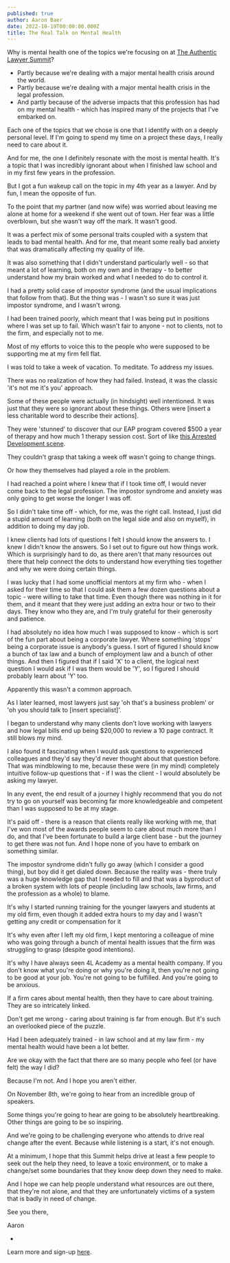 ```yaml
---
published: true
author: Aaron Baer
date: 2022-10-19T00:00:00.000Z
title: The Real Talk on Mental Health
---
```


Why is mental health one of the topics we're focusing on at [The Authentic Lawyer Summit](https://authenticlawyersummit.com/)?

- Partly because we're dealing with a major mental health crisis around the world.
- Partly because we're dealing with a major mental health crisis in the legal profession.
- And partly because of the adverse impacts that this profession has had on my mental health - which has inspired many of the projects that I've embarked on.

Each one of the topics that we chose is one that I identify with on a deeply personal level. If I'm going to spend my time on a project these days, I really need to care about it.

And for me, the one I definitely resonate with the most is mental health. It's a topic that I was incredibly ignorant about when I finished law school and in my first few years in the profession.

But I got a fun wakeup call on the topic in my 4th year as a lawyer. And by fun, I mean the opposite of fun.

To the point that my partner (and now wife) was worried about leaving me alone at home for a weekend if she went out of town. Her fear was a little overblown, but she wasn't way off the mark. It wasn't good.

It was a perfect mix of some personal traits coupled with a system that leads to bad mental health. And for me, that meant some really bad anxiety that was dramatically affecting my quality of life.

It was also something that I didn't understand particularly well - so that meant a lot of learning, both on my own and in therapy - to better understand how my brain worked and what I needed to do to control it.

I had a pretty solid case of impostor syndrome (and the usual implications that follow from that). But the thing was - I wasn't so sure it was just impostor syndrome, and I wasn't wrong.

I had been trained poorly, which meant that I was being put in positions where I was set up to fail. Which wasn't fair to anyone - not to clients, not to the firm, and especially not to me.

Most of my efforts to voice this to the people who were supposed to be supporting me at my firm fell flat.

I was told to take a week of vacation. To meditate. To address my issues.

There was no realization of how they had failed. Instead, it was the classic 'it's not me it's you' approach.

Some of these people were actually (in hindsight) well intentioned. It was just that they were so ignorant about these things. Others were [insert a less charitable word to describe their actions].

They were 'stunned' to discover that our EAP program covered $500 a year of therapy and how much 1 therapy session cost. Sort of like [this Arrested Development scene](https://www.youtube.com/watch?v=Nl_Qyk9DSUw).

They couldn't grasp that taking a week off wasn't going to change things.

Or how they themselves had played a role in the problem.

I had reached a point where I knew that if I took time off, I would never come back to the legal profession. The impostor syndrome and anxiety was only going to get worse the longer I was off.

So I didn't take time off - which, for me, was the right call. Instead, I just did a stupid amount of learning (both on the legal side and also on myself), in addition to doing my day job.

I knew clients had lots of questions I felt I should know the answers to. I knew I didn't know the answers. So I set out to figure out how things work. Which is surprisingly hard to do, as there aren't that many resources out there that help connect the dots to understand how everything ties together and why we were doing certain things.

I was lucky that I had some unofficial mentors at my firm who - when I asked for their time so that I could ask them a few dozen questions about a topic - were willing to take that time. Even though there was nothing in it for them, and it meant that they were just adding an extra hour or two to their days. They know who they are, and I'm truly grateful for their generosity and patience.

I had absolutely no idea how much I was supposed to know - which is sort of the fun part about being a corporate lawyer. Where something 'stops' being a corporate issue is anybody's guess. I sort of figured I should know a bunch of tax law and a bunch of employment law and a bunch of other things. And then I figured that if I said 'X' to a client, the logical next question I would ask if I was them would be 'Y', so I figured I should probably learn about 'Y' too.

Apparently this wasn't a common approach.

As I later learned, most lawyers just say 'oh that's a business problem' or 'oh you should talk to [insert specialist]'.

I began to understand why many clients don't love working with lawyers and how legal bills end up being $20,000 to review a 10 page contract. It still blows my mind.

I also found it fascinating when I would ask questions to experienced colleagues and they'd say they'd never thought about that question before. That was mindblowing to me, because these were (in my mind) completely intuitive follow-up questions that - if I was the client - I would absolutely be asking my lawyer.

In any event, the end result of a journey I highly recommend that you do not try to go on yourself was becoming far more knowledgeable and competent than I was supposed to be at my stage.

It's paid off - there is a reason that clients really like working with me, that I've won most of the awards people seem to care about much more than I do, and that I've been fortunate to build a large client base - but the journey to get there was not fun. And I hope none of you have to embark on something similar.

The impostor syndrome didn't fully go away (which I consider a good thing), but boy did it get dialed down. Because the reality was - there truly was a huge knowledge gap that I needed to fill and that was a byproduct of a broken system with lots of people (including law schools, law firms, and the profession as a whole) to blame.

It's why I started running training for the younger lawyers and students at my old firm, even though it added extra hours to my day and I wasn't getting any credit or compensation for it

It's why even after I left my old firm, I kept mentoring a colleague of mine who was going through a bunch of mental health issues that the firm was struggling to grasp (despite good intentions).

It's why I have always seen 4L Academy as a mental health company. If you don't know what you're doing or why you're doing it, then you're not going to be good at your job. You're not going to be fulfilled. And you're going to be anxious.

If a firm cares about mental health, then they have to care about training. They are so intricately linked.

Don't get me wrong - caring about training is far from enough. But it's such an overlooked piece of the puzzle.

Had I been adequately trained - in law school and at my law firm - my mental health would have been a lot better.

Are we okay with the fact that there are so many people who feel (or have felt) the way I did?

Because I'm not. And I hope you aren't either.

On November 8th, we're going to hear from an incredible group of speakers.

Some things you're going to hear are going to be absolutely heartbreaking. Other things are going to be so inspiring.

And we're going to be challenging everyone who attends to drive real change after the event. Because while listening is a start, it's not enough.

At a minimum, I hope that this Summit helps drive at least a few people to seek out the help they need, to leave a toxic environment, or to make a change/set some boundaries that they know deep down they need to make.

And I hope we can help people understand what resources are out there, that they're not alone, and that they are unfortunately victims of a system that is badly in need of change.

See you there,

Aaron

-

Learn more and sign-up [here](https://authenticlawyersummit.com/).
